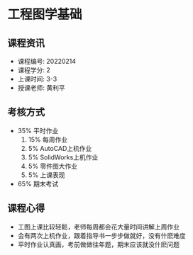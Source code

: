 # 工程图学基础

## 课程资讯
- 课程编号: 20220214
- 课程学分: 2
- 上课时间: 3-3
- 授课老师: 黄利平
  
## 考核方式
- 35% 平时作业
  1. 15% 每周作业
  2. 5% AutoCAD上机作业
  3. 5% SolidWorks上机作业
  4. 5% 零件图大作业
  5. 5% 上课表现
- 65% 期末考试

## 课程心得
- 工图上课比较轻鬆，老师每周都会花大量时间讲解上周作业
- 会有两次上机作业，跟着指导书一步步做就好，没有什麽难度
- 平时作业认真画，考前做做往年题，期末应该就没什麽问题
